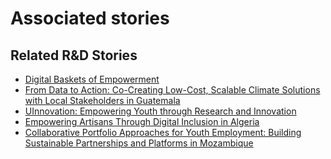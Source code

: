 # Associated stories

<!-- !!DO NOT REMOVE!! start autogenerated hyperlinks -->
## Related R&D Stories
- [Digital Baskets of Empowerment](../stories/?doc=Explorers_SLV)
- [From Data to Action: Co-Creating Low-Cost, Scalable Climate Solutions with Local Stakeholders in Guatemala](../stories/?doc=Explorers_GTM)
- [UInnovation: Empowering Youth through Research and Innovation](../stories/?doc=Explorers_TGO)
- [Empowering Artisans Through Digital Inclusion in Algeria](../stories/?doc=Explorers_DZA)
- [Collaborative Portfolio Approaches for Youth Employment: Building Sustainable Partnerships and Platforms in Mozambique](../stories/?doc=Explorers_MOZ)
<!-- !!DO NOT REMOVE!! end autogenerated hyperlinks -->